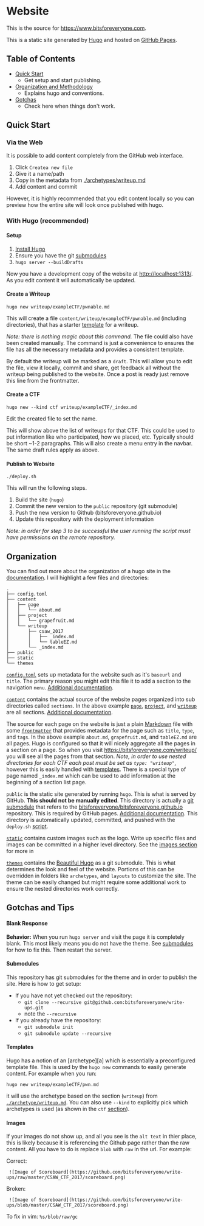 # Website

This is the source for <https://www.bitsforeveryone.com>.

This is a static site generated by [Hugo][h] and hosted on [GitHub Pages][g].

[g]:https://pages.github.com/
[h]:https://gohugo.io/

## Table of Contents
- [Quick Start](#quick-start)
  - Get setup and start publishing.
- [Organization and Methodology](#organization)
  - Explains hugo and conventions.
- [Gotchas](#gotchas-and-tips)
  - Check here when things don't work.

## Quick Start

### Via the Web

It is possible to add content completely from the GitHub web interface.

1. Click `Createa new file`
2. Give it a name/path
3. Copy in the metadata from [./archetypes/writeup.md][wa]
4. Add content and commit

However, it is highly recommended that you edit content locally so you can
preview how the entire site will look once published with hugo.

### With Hugo (recommended)

#### Setup
1. [Install Hugo](https://gohugo.io/getting-started/installing/#quick-install)
2. Ensure you have the git [submodules](#submodules)
3. `hugo server --buildDrafts`

Now you have a development copy of the website at <http://localhost:1313/>. As
you edit content it will automatically be updated.

#### Create a Writeup

```
hugo new writeup/exampleCTF/pwnable.md
```

This will create a file `content/writeup/exampleCTF/pwnable.md` (including
directories), that has a starter [template][tt] for a writeup.

*Note: there is nothing magic about this command.* The file could also have been
created manually. The command is just a convenience to ensures the file has all
the necessary metadata and provides a consistent template.

By default the writeup will be marked as a `draft`. This will allow you to edit
the file, view it locally, commit and share, get feedback all without the
writeup being published to the website. Once a post is ready just remove this
line from the frontmatter.

#### Create a CTF

```
hugo new --kind ctf writeup/exampleCTF/_index.md
```

Edit the created file to set the name.

This will show above the list of writeups for that CTF. This could be used to
put information like who participated, how we placed, etc. Typically should be
short ~1-2 paragraphs. This will also create a menu entry in the navbar. The
same draft rules apply as above.

#### Publish to Website

`./deploy.sh`

This will run the following steps.

1. Build the site (`hugo`)
2. Commit the new version to the `public` repository (git submodule)
3. Push the new version to Github (bitsforeveryone.github.io)
4. Update this repository with the deployment information

*Note: in order for step 3 to be successful the user running the script must have
permissions on the remote repository.*

## Organization

You can find out more about the organization of a hugo site in the
[documentation][dir]. I will highlight a few files and directories:

[dir]:https://gohugo.io/getting-started/directory-structure/

```
.
├── config.toml 
├── content
│   ├── page
│   │   └── about.md
│   ├── project
│   │   └── grapefruit.md
│   └── writeup
│       ├── csaw_2017
│       │   ├── _index.md
│       │   └── tableEZ.md
│       └── _index.md
├── public
├── static
└── themes
```

[`config.toml`](./config.toml) sets up metadata for the website such as it's
`baseurl` and `title`.  The primary reason you might edit this file it to add a
section to the navigation `menu`. [Additional documentation][conf].

[conf]:https://gohugo.io/getting-started/configuration/

[`content`](./content) contains the actual source of the website pages organized
into sub directories called `sections`. In the above example  [`page`][page],
[`project`][proj], and [`writeup`][w] are all sections. [Additional
documentation][cont].

[page]:./content/page
[proj]:./content/project
[w]:./content/writeup
[cont]:https://gohugo.io/getting-started/directory-structure/

The source for each page on the website is just a plain [Markdown][md] file with
some [`frontmatter`][front] that provides metadata for the page such as `title`,
`type`, and `tags`. In the above example `about.md`, `grapefruit.md`, and
`tableEZ.md` are all pages. Hugo is configured so that it will nicely aggregate
all the pages in a section on a page. So when you visit
<https://bitsforeveryone.com/writeup/> you will see all the pages from that
section. *Note, in order to use nested directories for each CTF each post must
be set as `type: "writeup"`*, however this is easily handled with
[templates][tt].  There is a special type of page named `_index.md` which can be
used to add information at the beginning of a section list page.


[md]:https://github.com/adam-p/markdown-here/wiki/Markdown-Cheatsheet
[front]:https://gohugo.io/content-management/front-matter#readout
[tt]:#templates

`public` is the static site generated by running `hugo`. This is what is
served by GitHub.  **This should not be manually edited**. This directory is
actually a [git submodule][gsm] that refers to the
[bitsforeveryone/bitsforeveryone.github.io][io] repository. This is required by
GitHub pages. [Additional documentation][ghp]. This directory is automatically
updated, committed, and pushed with the `deploy.sh` [script](#publish-to-website).

[io]:https://github.com/bitsforeveryone/bitsforeveryone.github.io
[ghp]:https://gohugo.io/hosting-and-deployment/hosting-on-github/#host-github-user-or-organization-pages
[gsm]:https://git-scm.com/book/en/v2/Git-Tools-Submodules

[`static`](./static) contains custom images such as the logo.  Write up specific
files and images can be committed in a higher level directory. See the [images
section](#images) for more in

[`themes`](./themes) contains the [Beautiful Hugo][bh] as a git submodule.  This
is what determines the look and feel of the website. Portions of this can be
overridden in folders like `archetypes`, and `layouts` to customize the site.
The theme can be easily changed but might require some additional work to
ensure the nested directories work correctly.

[bh]:https://github.com/halogenica/beautifulhugo

## Gotchas and Tips

#### Blank Response

**Behavior:** When you run `hugo server` and visit the page it is completely
blank. This most likely means you do not have the theme. See
[submodules](#submodules) for how to fix this. Then restart the server.

#### Submodules
This repository has git submodules for the theme and in order to publish the
site. Here is how to get setup:

- If you have not yet checked out the repository:
  - `git clone --recursive git@github.com:bitsforeveryone/write-ups.git`
  - note the `--recursive`
- If you already have the repository:
  - `git submodule init`
  - `git submodule update --recursive`

#### Templates

Hugo has a notion of an [archetype][a] which is essentially a preconfigured
template file. This is used by the `hugo new` commands to easily generate
content.  For example when you run:

```
hugo new writeup/exampleCTF/pwn.md
```
it will use the archetype based on the section (`writeup`) from
[`./archetype/writeup.md`][wa]. You can also use `--kind` to explicitly pick
which archetypes is used (as shown in the `ctf` [section](#create-a-ctf)).

[arch]:https://gohugo.io/content-management/archetypes/
[wa]:./archetypes/writeup.md

#### Images
If your images do not show up, and all you see is the `alt text` in thier place,
this is likely because it is referencing the Github page rather than the raw
content. All you have to do is replace `blob` with `raw` in the url. For
example:

Correct:
```
 ![Image of Scoreboard](https://github.com/bitsforeveryone/write-ups/raw/master/CSAW_CTF_2017/scoreboard.png)
```

Broken:
```
 ![Image of Scoreboard](https://github.com/bitsforeveryone/write-ups/blob/master/CSAW_CTF_2017/scoreboard.png)
```

To fix in vim: `%s/blob/raw/gc`
